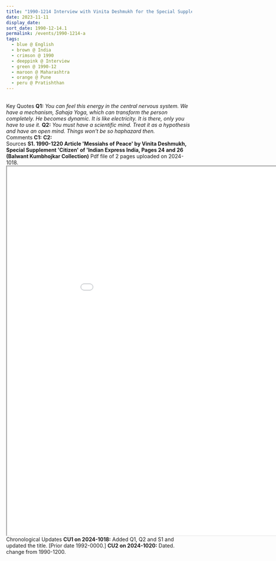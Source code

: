 ```yaml
---
title: "1990-1214 Interview with Vinita Deshmukh for the Special Supplement `Citizen' of `Indian Express' (published on 1990-1220), (likely) before Breakfast, Pratiṣhṭhān, NDA Road, Warje, Pune, Maharashtra, India"
date: 2023-11-11
display_date: 
sort_date: 1990-12-14.1
permalink: /events/1990-1214-a
tags:
  - blue @ English
  - brown @ India
  - crimson @ 1990
  - deeppink @ Interview
  - green @ 1990-12
  - maroon @ Maharashtra
  - orange @ Pune
  - peru @ Pratishthan
---
```


<br>

<wave-list>
  <list-title color="DarkSeaGreen" width="55">Key Quotes</list-title>
  <list-item color="BlanchedAlmond" width="280"><b>Q1:</b> <i>You can feel this energy in the central nervous system. We have a mechanism, Sahaja Yoga, which can transform the person completely. He becomes dynamic. It is like electricity. It is there, only you have to use it.</i></list-item>
  <list-item color="Lavender" width="280"><b>Q2:</b> <i>You must have a scientific mind. Treat it as a hypothesis and have an open mind. Things won't be so haphazard then.</i></list-item>
</wave-list>

<br>

<wave-list>
  <list-title color="DarkSeaGreen" width="55">Comments</list-title>
  <list-item color="BlanchedAlmond" width="280"><b>C1:</b> <i></i></list-item>
  <list-item color="Lavender" width="280"><b>C2:</b> <i></i></list-item>
</wave-list>

<br>

<wave-list>
  <list-title color="DarkSeaGreen" width="40">Sources</list-title>
  <list-item color="BlanchedAlmond"  width="280"><b>S1. 1990-1220 Article 'Messiahs of Peace' by Vinita Deshmukh, Special Supplement 'Citizen' of 'Indian Express India, Pages 24 and 26 (Balwant Kumbhojkar Collection)</b> Pdf file of 2 pages uploaded on 2024-1018.</list-item>
</wave-list>

<iframe src="/pdf/?usedownload=true#/files/1990-1220_Article_'Messiahs_of_Peace'_by_Vinita_Deshmukh_Special_Supplement_'Citizen'_of_'Indian_Express'_India_Pages_24_and_26_(Balwant_Kumbhojkar_Collection).pdf" width="1000px" height="1000px"></iframe>

<br>

<wave-list>
  <list-title color="DarkSeaGreen" width="110">Chronological Updates</list-title>
  <list-item color="BlanchedAlmond"  width="280"><b>CU1 on 2024-1018:</b> Added Q1, Q2 and S1 and updated the title. [Prior date 1992-0000.]</list-item>
  <list-item color="Lavender"  width="280"><b>CU2 on 2024-1020:</b> Dated. change from 1990-1200.</list-item>
</wave-list>